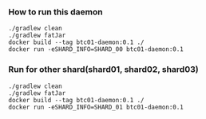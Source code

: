 ### How to run this daemon

```
./gradlew clean
./gradlew fatJar
docker build --tag btc01-daemon:0.1 ./
docker run -eSHARD_INFO=SHARD_00 btc01-daemon:0.1 
```

### Run for other shard(shard01, shard02, shard03)

```
./gradlew clean
./gradlew fatJar
docker build --tag btc01-daemon:0.1 ./
docker run -eSHARD_INFO=SHARD_01 btc01-daemon:0.1 
```

### 